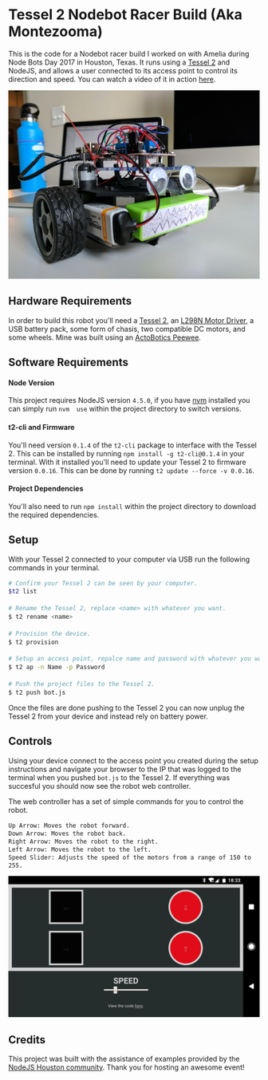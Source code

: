 # Tessel 2 Nodebot Racer Build (Aka Montezooma)
This is the code for a Nodebot racer build I worked on with Amelia during Node Bots Day 2017 in Houston, Texas. It runs using a [Tessel 2](https://tessel.io/) and NodeJS, and allows a user connected to its access point to control its direction and speed. You can watch a video of it in action [here](https://www.youtube.com/watch?v=JdDaeLKfwb0).

![Controls](public/assets/robot.jpg)

## Hardware Requirements
In order to build this robot you'll need a [Tessel 2](https://tessel.io/), an [L298N Motor Driver](https://www.sparkfun.com/products/9670), a USB battery pack, some form of chasis, two compatible DC motors, and some wheels. Mine was built using an [ActoBotics Peewee](https://www.servocity.com/peewee).


## Software Requirements
#### Node Version
This project requires NodeJS version `4.5.0`, if you have [nvm](https://github.com/creationix/nvm) installed you can simply run `nvm  use` within the project directory to switch versions.

#### t2-cli and Firmware
You'll need version `0.1.4` of the `t2-cli` package to interface with the Tessel 2. This can be installed by running `npm install -g t2-cli@0.1.4` in your terminal. With it installed you'll need to update your Tessel 2 to firmware version `0.0.16`. This can be done by running `t2 update --force -v 0.0.16`.

#### Project Dependencies
You'll also need to run `npm install` within the project directory to download the required dependencies.


## Setup
With your Tessel 2 connected to your computer via USB run the following commands in your terminal.

```bash
# Confirm your Tessel 2 can be seen by your computer.
$t2 list

# Rename the Tessel 2, replace <name> with whatever you want.
$ t2 rename <name>

# Provision the device.
$ t2 provision

# Setup an access point, repalce name and password with whatever you want.
$ t2 ap -n Name -p Password

# Push the project files to the Tessel 2.
$ t2 push bot.js
```

Once the files are done pushing to the Tessel 2 you can now unplug the Tessel 2 from your device and instead rely on battery power.


## Controls
Using your device connect to the access point you created during the setup instructions and navigate your browser to the IP that was logged to the terminal when you pushed `bot.js` to the Tessel 2. If everything was succesful you should now see the robot web controller.

The web controller has a set of simple commands for you to control the robot. 

```
Up Arrow: Moves the robot forward.
Down Arrow: Moves the robot back.
Right Arrow: Moves the robot to the right.
Left Arrow: Moves the robot to the left.
Speed Slider: Adjusts the speed of the motors from a range of 150 to 255.
```

![Controls](public/assets/controls.png)

## Credits
This project was built with the assistance of examples provided by the [NodeJS Houston community](http://www.nodejshouston.com/). Thank you for hosting an awesome event!
